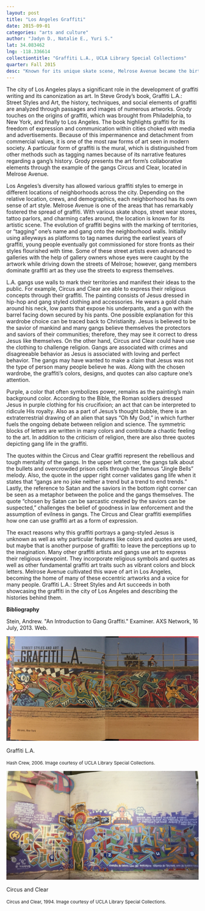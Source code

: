 ```yaml
---
layout: post
title: "Los Angeles Graffiti"
date: 2015-09-01
categories: "arts and culture"
author: "Jadyn D., Natalie E., Yuri S."
lat: 34.083462
lng: -118.336614
collectiontitle: "Graffiti L.A., UCLA Library Special Collections"
quarter: Fall 2015
desc: "Known for its unique skate scene, Melrose Avenue became the birth place for many innovative artistic techniques and themes found in Los Angeles's graffiti. Young people began to draw their graffiti on the avenue's walls and soon filled the alleyways with artworks."
---
```

The city of Los Angeles plays a significant role in the development of graffiti writing and its canonization as art. In Steve Grody’s book, Graffiti L.A.: Street Styles and Art, the history, techniques, and social elements of graffiti are analyzed through passages and images of numerous artworks. Grody touches on the origins of graffiti, which was brought from Philadelphia, to New York, and finally to Los Angeles. The book highlights graffiti for its freedom of expression and communication within cities choked with media and advertisements. Because of this impermanence and detachment from commercial values, it is one of the most raw forms of art seen in modern society. A particular form of graffiti is the mural, which is distinguished from other methods such as tagging names because of its narrative features regarding a gang’s history. Grody presents the art form’s collaborative elements through the example of the gangs Circus and Clear, located in Melrose Avenue.

Los Angeles’s diversity has allowed various graffiti styles to emerge in different locations of neighborhoods across the city. Depending on the relative location, crews, and demographics, each neighborhood has its own sense of art style. Melrose Avenue is one of the areas that has remarkably fostered the spread of graffiti. With various skate shops, street wear stores, tattoo parlors, and charming cafes around, the location is known for its artistic scene. The evolution of graffiti begins with the marking of territories, or “tagging” one’s name and gang onto the neighborhood walls. Initially using alleyways as platforms to tag names during the earliest years of graffiti, young people eventually got commissioned for store fronts as their styles flourished with time. Some of these street artists even advanced to galleries with the help of gallery owners whose eyes were caught by the artwork while driving down the streets of Melrose; however, gang members dominate graffiti art as they use the streets to express themselves.

L.A. gangs use walls to mark their territories and manifest their ideas to the public. For example, Circus and Clear are able to express their religious concepts through their graffiti. The painting consists of Jesus dressed in hip-hop and gang styled clothing and accessories. He wears a gold chain around his neck, low pants that expose his underpants, and a gun with the barrel facing down secured by his pants. One possible explanation for this wardrobe choice can be traced back to Christianity. Jesus is believed to be the savior of mankind and many gangs believe themselves the protectors and saviors of their communities; therefore, they may see it correct to dress Jesus like themselves. On the other hand, Circus and Clear could have use the clothing to challenge religion. Gangs are associated with crimes and disagreeable behavior as Jesus is associated with loving and perfect behavior. The gangs may have wanted to make a claim that Jesus was not the type of person many people believe he was. Along with the chosen wardrobe, the graffiti’s colors, designs, and quotes can also capture one’s attention.

Purple, a color that often symbolizes power, remains as the painting’s main background color. According to the Bible, the Roman soldiers dressed Jesus in purple clothing for his crucifixion; an act that can be interpreted to ridicule His royalty. Also as a part of Jesus’s thought bubble, there is an extraterrestrial drawing of an alien that says “Oh My God,” in which further fuels the ongoing debate between religion and science. The symmetric blocks of letters are written in many colors and contribute a chaotic feeling to the art. In addition to the criticism of religion, there are also three quotes depicting gang life in the graffiti.

The quotes within the Circus and Clear graffiti represent the rebellious and tough mentality of the gangs. In the upper left corner, the gangs talk about the bullets and overcrowded prison cells through the famous “Jingle Bells” melody. Also, the quote in the upper right corner validates gang life when it states that “gangs are no joke neither a trend but a trend to end trends.” Lastly, the reference to Satan and the saviors in the bottom right corner can be seen as a metaphor between the police and the gangs themselves. The quote “chosen by Satan can be sarcastic created by the saviors can be suspected,” challenges the belief of goodness in law enforcement and the assumption of evilness in gangs. The Circus and Clear graffiti exemplifies how one can use graffiti art as a form of expression.

The exact reasons why this graffiti portrays a gang-styled Jesus is unknown as well as why particular features like colors and quotes are used, but maybe that is another purpose of graffiti: to leave the perceptions up to the imagination. Many other graffiti artists and gangs use art to express their religious viewpoint. They incorporate religious symbols and quotes as well as other fundamental graffiti art traits such as vibrant colors and block letters. Melrose Avenue cultivated this wave of art in Los Angeles, becoming the home of many of these eccentric artworks and a voice for many people. Graffiti L.A.: Street Styles and Art succeeds in both showcasing the graffiti in the city of Los Angeles and describing the histories behind them.


**Bibliography**

Stein, Andrew. &quot;An Introduction to Gang Graffiti.&quot; Examiner. AXS Network, 16 July, 2013. Web.


<img src='../images/Graffiti 3.jpg' alt='Steve Grody&#39;s book cover image. This graffiti contains happy cartoon characters and colorful block letters.'>
<figcaption><p>Graffiti L.A.</p><p><small>Hash Crew, 2006. Image courtesy of UCLA Library Special Collections.</small></p>
<img src='../images/Graffiti.JPG' alt='Religious-based graffiti depicting a gang-styled crucified Jesus, abstract art, and rebellious phrases.'>
<figcaption><p>Circus and Clear</p><p><small>Circus and Clear, 1994. Image courtesy of UCLA Library Special Collections.</small></p>
